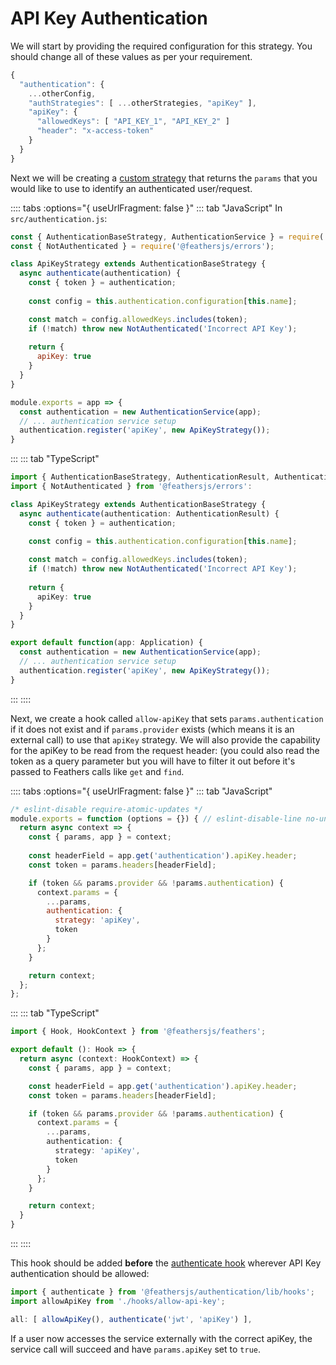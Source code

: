 # API Key Authentication

We will start by providing the required configuration for this strategy. You should change all of these values as per your requirement.

```js
{
  "authentication": {
    ...otherConfig,
    "authStrategies": [ ...otherStrategies, "apiKey" ],
    "apiKey": {
      "allowedKeys": [ "API_KEY_1", "API_KEY_2" ]
      "header": "x-access-token"
    }
  }
}
```

Next we will be creating a [custom strategy](../../api/authentication/strategy.md) that returns the `params` that you would like to use to identify an authenticated user/request.

:::: tabs :options="{ useUrlFragment: false }"
::: tab "JavaScript"
In `src/authentication.js`:

```js
const { AuthenticationBaseStrategy, AuthenticationService } = require('@feathersjs/authentication');
const { NotAuthenticated } = require('@feathersjs/errors');

class ApiKeyStrategy extends AuthenticationBaseStrategy {
  async authenticate(authentication) {
    const { token } = authentication;
  
    const config = this.authentication.configuration[this.name];

    const match = config.allowedKeys.includes(token);
    if (!match) throw new NotAuthenticated('Incorrect API Key');
  
    return {
      apiKey: true
    }
  }
}

module.exports = app => {
  const authentication = new AuthenticationService(app);
  // ... authentication service setup
  authentication.register('apiKey', new ApiKeyStrategy());
}
```
:::
::: tab "TypeScript"
```ts
import { AuthenticationBaseStrategy, AuthenticationResult, AuthenticationService } from '@feathersjs/authentication';
import { NotAuthenticated } from '@feathersjs/errors': 

class ApiKeyStrategy extends AuthenticationBaseStrategy {
  async authenticate(authentication: AuthenticationResult) {
    const { token } = authentication;
  
    const config = this.authentication.configuration[this.name];

    const match = config.allowedKeys.includes(token);
    if (!match) throw new NotAuthenticated('Incorrect API Key');
  
    return {
      apiKey: true
    }
  }
}

export default function(app: Application) {
  const authentication = new AuthenticationService(app);
  // ... authentication service setup
  authentication.register('apiKey', new ApiKeyStrategy());
}
```
:::
::::


Next, we create a hook called `allow-apiKey` that sets `params.authentication` if it does not exist and if `params.provider` exists (which means it is an external call) to use that `apiKey` strategy. We will also provide the capability for the apiKey to be read from the request header: (you could also read the token as a query parameter but you will have to filter it out before it's passed to Feathers calls like `get` and `find`.

:::: tabs :options="{ useUrlFragment: false }"
::: tab "JavaScript"
```js
/* eslint-disable require-atomic-updates */
module.exports = function (options = {}) { // eslint-disable-line no-unused-vars
  return async context => {
    const { params, app } = context;
    
    const headerField = app.get('authentication').apiKey.header;
    const token = params.headers[headerField];

    if (token && params.provider && !params.authentication) {
      context.params = {
        ...params,
        authentication: {
          strategy: 'apiKey',
          token
        }
      };
    }

    return context;
  };
};
```
:::
::: tab "TypeScript"
```ts
import { Hook, HookContext } from '@feathersjs/feathers';

export default (): Hook => {
  return async (context: HookContext) => {
    const { params, app } = context;

    const headerField = app.get('authentication').apiKey.header;
    const token = params.headers[headerField];

    if (token && params.provider && !params.authentication) {
      context.params = {
        ...params,
        authentication: {
          strategy: 'apiKey',
          token
        }
      };
    }

    return context;
  }
}
```
:::
::::

This hook should be added __before__ the [authenticate hook](../../api/authentication/hook.md) wherever API Key authentication should be allowed:

```js
import { authenticate } from '@feathersjs/authentication/lib/hooks';
import allowApiKey from './hooks/allow-api-key';

all: [ allowApiKey(), authenticate('jwt', 'apiKey') ],
```

If a user now accesses the service externally with the correct apiKey, the service call will succeed and have `params.apiKey` set to `true`.

